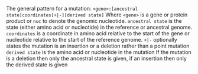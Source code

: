 The general pattern for a mutation:
`<gene>:[ancestral state]coordinates[+|-][derived state]`
Where `<gene>` is a gene or protein product or `nuc` to denote the genomic nucleotide.
`ancestral state` is the state (either amino acid or nucleotide) in the reference or ancestral genome.
`coordinates` is a coordinate in amino acid relative to the start of the gene or nucleotide relative to the start of the reference genome.
`+|-` optionally states the mutation is an insertion or a deletion rather than a point mutation
`derived state` is the amino acid or nucleotide in the mutation
If the mutation is a deletion then only the ancestral state is given, if an insertion then only the derived state is given
